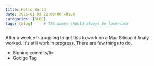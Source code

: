 ```yaml
---
title: Hello World
date: 2025-01-05 22:00:00 +0100
categories: [BLOG]
tags: [blog]     # TAG names should always be lowercase
---
```


After a week of struggling to get this to work on a Mac Silicon it finaly worked. It's still work in progress. There are few things to do.

<ul>
  <li>Signing commits/li>
  <li>Goolge Tag</li>
</ul>
